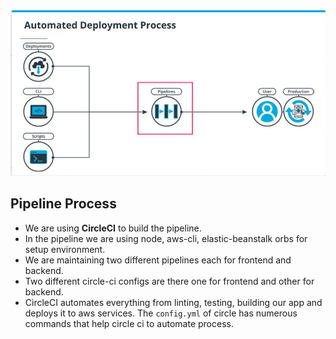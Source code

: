 <img src="../images/pipeline.png" alt="pipeline-logo"/>

## Pipeline Process

- We are using **CircleCI** to build the pipeline.
- In the pipeline we are using node, aws-cli, elastic-beanstalk orbs for setup environment.
- We are maintaining two different pipelines each for frontend and backend.
- Two different circle-ci configs are there one for frontend and other for backend.
- CircleCI automates everything from linting, testing, building our app and deploys it to aws services. The `config.yml` of circle has numerous commands that help circle ci to automate process.